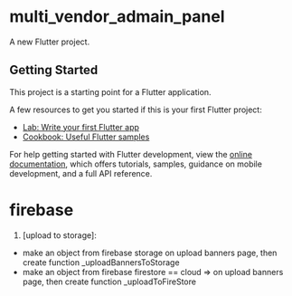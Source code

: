 # multi_vendor_admain_panel

A new Flutter project.

## Getting Started

This project is a starting point for a Flutter application.

A few resources to get you started if this is your first Flutter project:

- [Lab: Write your first Flutter app](https://docs.flutter.dev/get-started/codelab)
- [Cookbook: Useful Flutter samples](https://docs.flutter.dev/cookbook)

For help getting started with Flutter development, view the
[online documentation](https://docs.flutter.dev/), which offers tutorials,
samples, guidance on mobile development, and a full API reference.


# firebase

1. [upload to storage]:
- make an object from firebase storage on upload banners page, then create function _uploadBannersToStorage
- make an object from firebase firestore == cloud => on upload banners page, then create function _uploadToFireStore